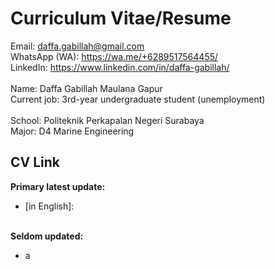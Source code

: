 # Curriculum Vitae/Resume
Email: daffa.gabillah@gmail.com<br>
WhatsApp (WA): https://wa.me/+6289517564455/<br>
LinkedIn: https://www.linkedin.com/in/daffa-gabillah/<br>
<br>
Name: Daffa Gabillah Maulana Gapur<br>
Current job: 3rd-year undergraduate student (unemployment)<br>
<br>
School: Politeknik Perkapalan Negeri Surabaya<br>
Major: D4 Marine Engineering<br>

## CV Link

**Primary latest update:**<br>
- [in English]:
<br><br>

**Seldom updated:**<br>
- a
